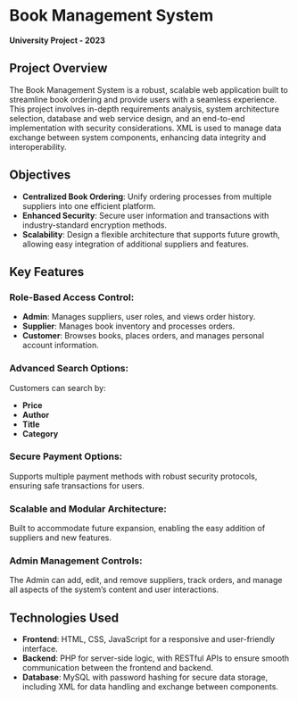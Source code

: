 # Book Management System
**University Project - 2023**

## Project Overview
The Book Management System is a robust, scalable web application built to streamline book ordering and provide users with a seamless experience. This project involves in-depth requirements analysis, system architecture selection, database and web service design, and an end-to-end implementation with security considerations. XML is used to manage data exchange between system components, enhancing data integrity and interoperability.

## Objectives
- **Centralized Book Ordering**: Unify ordering processes from multiple suppliers into one efficient platform.
- **Enhanced Security**: Secure user information and transactions with industry-standard encryption methods.
- **Scalability**: Design a flexible architecture that supports future growth, allowing easy integration of additional suppliers and features.

## Key Features

### Role-Based Access Control:
- **Admin**: Manages suppliers, user roles, and views order history.
- **Supplier**: Manages book inventory and processes orders.
- **Customer**: Browses books, places orders, and manages personal account information.

### Advanced Search Options:
Customers can search by:
- **Price**
- **Author**
- **Title**
- **Category**

### Secure Payment Options:
Supports multiple payment methods with robust security protocols, ensuring safe transactions for users.

### Scalable and Modular Architecture:
Built to accommodate future expansion, enabling the easy addition of suppliers and new features.

### Admin Management Controls:
The Admin can add, edit, and remove suppliers, track orders, and manage all aspects of the system’s content and user interactions.

## Technologies Used
- **Frontend**: HTML, CSS, JavaScript for a responsive and user-friendly interface.
- **Backend**: PHP for server-side logic, with RESTful APIs to ensure smooth communication between the frontend and backend.
- **Database**: MySQL with password hashing for secure data storage, including XML for data handling and exchange between components.
